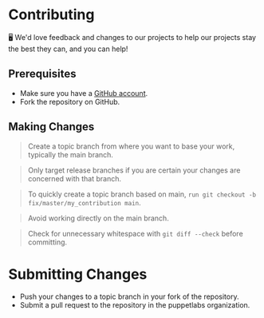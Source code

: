 # Contributing
🖥️ We'd love feedback and changes to our projects to help our projects stay the best they can, and you can help!

## Prerequisites
* Make sure you have a [GitHub account](https://github.com/join).
* Fork the repository on GitHub.

## Making Changes
>Create a topic branch from where you want to base your work, typically the main branch.

>Only target release branches if you are certain your changes are concerned with that branch.

>To quickly create a topic branch based on main, `run git checkout -b fix/master/my_contribution main`.

>Avoid working directly on the main branch.

>Check for unnecessary whitespace with `git diff --check` before committing.

# Submitting Changes
* Push your changes to a topic branch in your fork of the repository.
* Submit a pull request to the repository in the puppetlabs organization.
